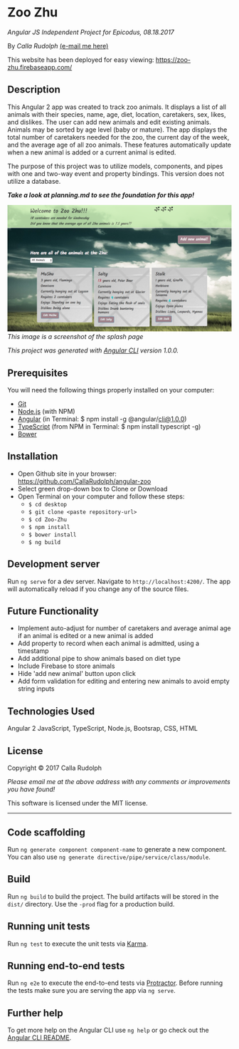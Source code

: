 # Zoo Zhu

_Angular JS Independent Project for Epicodus, 08.18.2017_

By _Calla Rudolph_ [(e-mail me here)](<mailto:callarudolph@gmail.com>)

This website has been deployed for easy viewing: https://zoo-zhu.firebaseapp.com/

## Description

This Angular 2 app was created to track zoo animals. It displays a list of all animals with their species, name, age, diet, location, caretakers, sex, likes, and dislikes. The user can add new animals and edit existing animals. Animals may be sorted by age level (baby or mature). The app displays the total number of caretakers needed for the zoo, the current day of the week, and the average age of all zoo animals. These features automatically update when a new animal is added or a current animal is edited.

The purpose of this project was to utilize models, components, and pipes with one and two-way event and property bindings. This version does not utilize a database.

_***Take a look at planning.md to see the foundation for this app!***_

![Preview of Splash Page](src/assets/img/screenshot.png)
_This image is a screenshot of the splash page_

_This project was generated with [Angular CLI](https://github.com/angular/angular-cli) version 1.0.0._

## Prerequisites

You will need the following things properly installed on your computer:
* [Git](https://git-scm.com/)
* [Node.js](https://nodejs.org/) (with NPM)
* [Angular](https://cli.angular.io/) (in Terminal: $ npm install -g @angular/cli@1.0.0)
* [TypeScript](https://www.typescriptlang.org/) (from NPM in Terminal: $ npm install typescript -g)
* [Bower](https://bower.io/)

## Installation

* Open Github site in your browser: https://github.com/CallaRudolph/angular-zoo
* Select green drop-down box to Clone or Download
* Open Terminal on your computer and follow these steps:
  * `$ cd desktop`
  * `$ git clone <paste repository-url>`
  * `$ cd Zoo-Zhu`
  * `$ npm install`
  * `$ bower install`
  * `$ ng build`

## Development server

Run `ng serve` for a dev server. Navigate to `http://localhost:4200/`. The app will automatically reload if you change any of the source files.

## Future Functionality

* Implement auto-adjust for number of caretakers and average animal age if an animal is edited or a new animal is added
* Add property to record when each animal is admitted, using a timestamp
* Add additional pipe to show animals based on diet type
* Include Firebase to store animals
* Hide 'add new animal' button upon click
* Add form validation for editing and entering new animals to avoid empty string inputs

## Technologies Used

Angular 2 JavaScript, TypeScript, Node.js, Bootsrap, CSS, HTML

## License

Copyright &copy; 2017 Calla Rudolph

_Please email me at the above address with any comments or improvements you have found!_

This software is licensed under the MIT license.
______________________________________

## Code scaffolding

Run `ng generate component component-name` to generate a new component. You can also use `ng generate directive/pipe/service/class/module`.

## Build

Run `ng build` to build the project. The build artifacts will be stored in the `dist/` directory. Use the `-prod` flag for a production build.

## Running unit tests

Run `ng test` to execute the unit tests via [Karma](https://karma-runner.github.io).

## Running end-to-end tests

Run `ng e2e` to execute the end-to-end tests via [Protractor](http://www.protractortest.org/).
Before running the tests make sure you are serving the app via `ng serve`.

## Further help

To get more help on the Angular CLI use `ng help` or go check out the [Angular CLI README](https://github.com/angular/angular-cli/blob/master/README.md).
